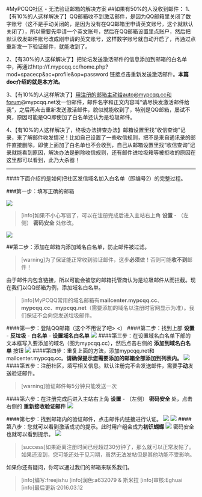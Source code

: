 #MyPCQQ社区 - 无法验证邮箱的解决方案
##如果有50%的人没收到邮件：
1、【有10%的人这样解决了】QQ邮箱收不到激活邮件，是因为QQ邮箱里关闭了数字账号（这不是手动关闭的，是因为没有在QQ邮箱里申请英文账号，这个就默认关闭了），所以需要先申请一个英文账号，然后在QQ邮箱设置里点账户，然后把默认收发邮件账号改成刚申请的英文账号，这样数字账号就自动开启了，再通过点重新发一下验证邮件，就能收到了。

2、【有30%的人这样解决了】把论坛发送激活邮件的信息添加到邮箱的白名单中，再通过http://f.mypcqq.cc/home.php?mod=spacecp&ac=profile&op=password 链接点击重新发送激活邮件。**本篇doc介绍的就是本方法。**

3、【有10%的人这样解决了】用注册的邮箱主动给auto@mypcqq.cc和forum@mypcqq.net发一份邮件，邮件名字和正文内容叫“请尽快发激活邮件给我”，之后再点击重新发送激活邮件，貌似就能收到了，特别是QQ邮箱，屡试不爽，原因可能是QQ即使加了白名单还认为是垃圾邮件。

4、【有10%的人这样解决了，终极办法排查办法】邮箱设置里找“收信查询”记录，来了解邮件收发情况！比如自己设置了一些收信规则，把不是来自通讯录的邮件直接删除，即使上面加了白名单也不会收到，自己从邮箱设置里找“收信查询”记录就能看到原因，解决办法是删除收信规则，还有邮件进垃圾箱等被拒收的原因在这里都可以看到，此乃大杀器！

* * * * *
####下面介绍的是如何把社区发信域名加入白名单（即编号2）的完整过程。


###第一步：填写正确的邮箱

![](http://box.kancloud.cn/2016-02-03_56b21804f3857.png)

>[info]如果不小心写错了，可以在注册完成后进入主站右上角 **设置** - （左侧） **密码安全** 处修改。

![](http://box.kancloud.cn/2016-02-03_56b218050fddd.png)

##第二步：添加在邮箱内添加域名白名单，防止邮件被过滤。
>[warning]为了保证能正常收到验证邮件，这步**必须**做！否则可能**收不到**邮件！

由于邮件内包含链接，所以可能会被您的邮箱托管商认为是垃圾邮件从而拦截。现在我们以QQ邮箱为例，添加域名白名单。
>[info]MyPCQQ常用的域名邮箱有**mailcenter.mypcqq.cc**、**mypcqq.cc**、**mypcqq.net**（需要添加的域名以注册时官网显示为准）。我们保证不会向您发送垃圾邮件。

####第一步：登陆QQ邮箱（这个不用说了吧> <）
####第二步：找到上部 **设置** - **反垃圾** - **白名单** - **设置域名白名单**
![](http://box.kancloud.cn/2016-02-03_56b2180527e99.png)
####第三步：在设置域名白名单下部的文本框写入要添加的域名（图为mypcqq.cc），然后点击右侧的 **添加到域名白名单** 按钮
![](http://box.kancloud.cn/2016-02-03_56b2180545d67.png)
####第四步：重复上面的方法，添加mypcqq.net和mailcenter.mypcqq.cc。**请确保提示您需要添加的邮箱全部添加到列表内。**
![](http://box.kancloud.cn/2016-02-03_56b21805580d8.png)
####第五步：注册社区，填写相关信息。默认注册完不会发送邮件，需要**手动**发送验证邮件。
>[warning]验证邮件每5分钟只能发送一次

####第六步：在注册完成后进入主站右上角 **设置** - （左侧） **密码安全** 处，点击右侧的 **重新接收验证邮件**
![](http://box.kancloud.cn/2016-02-03_56b2180566f8e.png)

####第七步：找到邮箱内的验证邮件，点击邮件内链接进行认证。
![](http://box.kancloud.cn/2016-02-03_56b21805826ea.png)
![](http://box.kancloud.cn/2016-02-03_56b218059a2cc.png)
####第八步：您就可以看到激活成功的提示。此时用户组会成为**初识蝴蝶**
![](http://box.kancloud.cn/2016-02-03_56b21805b702e.png)
密码安全也就可以看到提示。
![](http://box.kancloud.cn/2016-02-03_56b21805c84e0.png)
>[success]如果距离注册时间已经超过30分钟了，那么就可以正常发帖了。如果还没到，您可能还处于见习期，虽然无法发帖但是其他功能不受影响。

如果你还有疑问，你可以通过我们的邮箱来联系我们。

>[info]编写:freejishu
>[info]润色:a632079 & 斯米拉
>[info]审核:Eghuai
>[info]最后更新:2016.03.12



